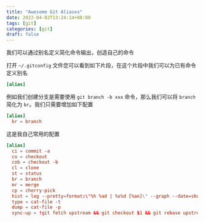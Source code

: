 ```yaml
---
title: "Awesome Git Aliases"
date: 2022-04-02T13:24:14+08:00
tags: [git]
categories: [git]
draft: false
---
```


我们可以通过别名定义简化命令输出，创造自己的命令

打开 `~/.gitconfig` 文件您可以看到如下片段，在这个片段中我们可以为已有命令定义别名

```toml
[alias]
```

例如我们创建分支是需要使用 `git branch -b xxx` 命令，那么我们可以将 `branch` 简化为 `br`。我们只需要增加如下配置

```toml
[alias]
  br = branch
```

这是我自己常用的配置

```toml
[alias]
  ci = commit -a
  co = checkout
  cob = checkout -b
  cl = clone
  st = status
  br = branch
  mr = merge
  cp = cherry-pick
  hist = log --pretty=format:\"%h %ad | %s%d [%an]\" --graph --date=short
  type = cat-file -t
  dump = cat-file -p
  sync-up = !git fetch upstream && git checkout $1 && git rebase upstream/$1 && git push origin $1 && :
```